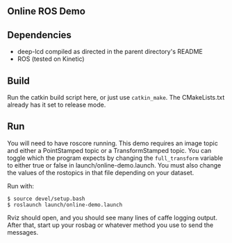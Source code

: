 ## Online ROS Demo

## Dependencies

- deep-lcd compiled as directed in the parent directory's README
- ROS (tested on Kinetic)

## Build

Run the catkin build script here, or just use `catkin_make`. The CMakeLists.txt already has it set to release mode.

## Run

You will need to have roscore running. This demo requires an image topic and either a PointStamped topic or a TransformStamped topic. You can toggle which the program expects by changing the `full_transform` variable to either true or false in launch/online-demo.launch. You must also change the values of the rostopics in that file depending on your dataset. 

Run with:
```
$ source devel/setup.bash
$ roslaunch launch/online-demo.launch
```
Rviz should open, and you should see many lines of caffe logging output.
After that, start up your rosbag or whatever method you use to send the messages.
